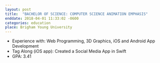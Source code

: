 ```yaml
---
layout: post
title:  "BACHELOR OF SCIENCE: COMPUTER SCIENCE ANIMATION EMPHASIS"
enddate: 2018-04-01 11:33:02 -0600
categories: education
place: Brigham Young University
---
```

- Experience with: Web Programming, 3D Graphics, iOS and Android App Development
- Tag Along (iOS app): Created a Social Media App in Swift
- GPA: 3.41
